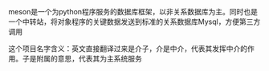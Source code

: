 meson是一个为python程序服务的数据库框架，以非关系数据库为主。同时也是一个中转站，将对象程序的关键数据发送到标准的关系数据库Mysql，方便第三方调用

这个项目名字含义：英文直接翻译过来是介子，介是中介，代表其发挥中介的作用。子是附属的意思，代表其为主系统服务

